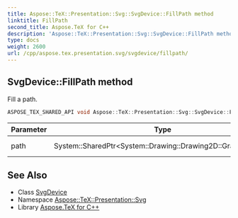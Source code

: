 ```yaml
---
title: Aspose::TeX::Presentation::Svg::SvgDevice::FillPath method
linktitle: FillPath
second_title: Aspose.TeX for C++
description: 'Aspose::TeX::Presentation::Svg::SvgDevice::FillPath method. Fill a path in C++.'
type: docs
weight: 2600
url: /cpp/aspose.tex.presentation.svg/svgdevice/fillpath/
---
```

## SvgDevice::FillPath method


Fill a path.

```cpp
ASPOSE_TEX_SHARED_API void Aspose::TeX::Presentation::Svg::SvgDevice::FillPath(System::SharedPtr<System::Drawing::Drawing2D::GraphicsPath> path) override
```


| Parameter | Type | Description |
| --- | --- | --- |
| path | System::SharedPtr\<System::Drawing::Drawing2D::GraphicsPath\> | A path to fill. |



## See Also

* Class [SvgDevice](../)
* Namespace [Aspose::TeX::Presentation::Svg](../../)
* Library [Aspose.TeX for C++](../../../)
